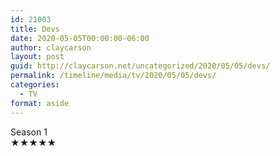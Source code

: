 ```yaml
---
id: 21003
title: Devs
date: 2020-05-05T00:00:00-06:00
author: claycarson
layout: post
guid: http://claycarson.net/uncategorized/2020/05/05/devs/
permalink: /timeline/media/tv/2020/05/05/devs/
categories:
  - TV
format: aside
---
```

<div class="media-details">Season 1</div>

<div class="media-creator"></div>

<div class="media-rating">★★★★★</div>